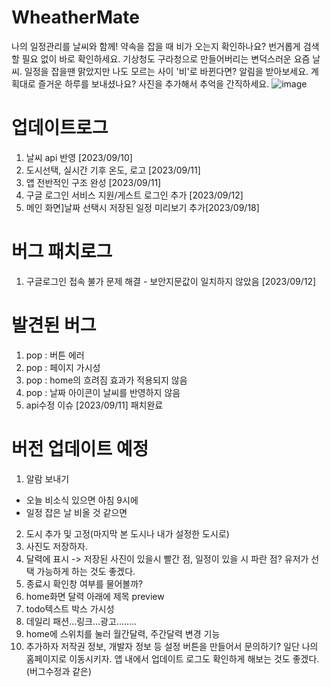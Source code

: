 # WheatherMate
나의 일정관리를 날씨와 함께! 약속을 잡을 때 비가 오는지 확인하나요? 번거롭게 검색할 필요 없이 바로 확인하세요.
기상청도 구라청으로 만들어버리는 변덕스러운 요즘 날씨. 일정을 잡을땐 맑았지만 나도 모르는 사이 '비'로 바뀐다면? 알림을 받아보세요.
계획대로 즐거운 하루를 보내셨나요? 사진을 추가해서 추억을 간직하세요.
![image](https://github.com/Oh-JunTaek/WheatherMate/assets/143782929/36fe9072-37ba-45da-a3f9-70a2d84a6277)



# 업데이트로그
1. 날씨 api 반영 [2023/09/10]
2. 도시선택, 실시간 기후 온도, 로고 [2023/09/11]
3. 앱 전반적인 구조 완성 [2023/09/11]
4. 구글 로그인 서비스 지원/게스트 로그인 추가 [2023/09/12]
5. 메인 화면]날짜 선택시 저장된 일정 미리보기 추가[2023/09/18]


# 버그 패치로그
1. 구글로그인 접속 불가 문제 해결 - 보안지문값이 일치하지 않았음 [2023/09/12]


# 발견된 버그
1. pop : 버튼 에러
2. pop : 페이지 가시성
3. pop : home의 흐려짐 효과가 적용되지 않음
4. pop : 날짜 아이콘이 날씨를 반영하지 않음
5. api수정 이슈 [2023/09/11] 패치완료



# 버전 업데이트 예정
1. 알람 보내기
 - 오늘 비소식 있으면 아침 9시에 
 - 일정 잡은 날 비올 것 같으면
2. 도시 추가 및 고정(마지막 본 도시나 내가 설정한 도시로)
3. 사진도 저장하자.
4. 달력에 표시 -> 저장된 사진이 있을시 빨간 점, 일정이 있을 시 파란 점? 유저가 선택 가능하게 하는 것도 좋겠다.
5. 종료시 확인창 여부를 물어볼까?
6. home화면 달력 아래에 제목 preview
7. todo텍스트 박스 가시성
8. 데일리 패션...링크...광고........
9. home에 스위치를 눌러 월간달력, 주간달력 변경 기능
10. 추가하자 저작권 정보, 개발자 정보 등 설정 버튼을 만들어서 문의하기? 일단 나의 홈페이지로 이동시키자.
   앱 내에서 업데이트 로그도 확인하게 해보는 것도 좋겠다.(버그수정과 같은)
